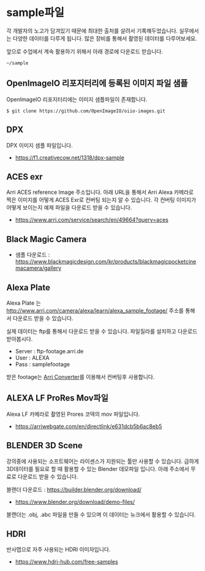 # sample파일
각 개발자의 노고가 담겨있기 때문에 최대한 출처를 살려서 기록해두었습니다.
실무에서는 다양한 데이터를 다루게 됩니다. 많은 장비를 통해서 촬영된 데이터를 다루어보세요.

앞으로 수업에서 계속 활용하기 위해서 아래 경로에 다운로드 받습니다.

```
~/sample
```

## OpenImageIO 리포지터리에 등록된 이미지 파일 샘플
OpenImageIO 리포지터리에는 이미지 샘플파일이 존재합니다.
```
$ git clone https://github.com/OpenImageIO/oiio-images.git
```

## DPX
DPX 이미지 샘플 파일입니다.

- https://f1.creativecow.net/1318/dpx-sample

## ACES exr
Arri ACES reference Image 주소입니다.
아래 URL을 통해서 Arri Alexa 카메라로 찍은 이미지를 어떻게 ACES Exr로 컨버팅 되는지 알 수 있습니다.
각 컨버팅 이미지가 어떻게 보이는지 예제 파일을 다운로드 받을 수 있습니다.

- https://www.arri.com/service/search/en/49664?query=aces

## Black Magic Camera
- 샘플 다운로드 : https://www.blackmagicdesign.com/kr/products/blackmagicpocketcinemacamera/gallery

## Alexa Plate
Alexa Plate 는 http://www.arri.com/camera/alexa/learn/alexa_sample_footage/ 주소를 통해서 다운로드 받을 수 있습니다.

실제 데이터는 ftp를 통해서 다운로드 받을 수 있습니다. 파일질라를 설치하고 다운로드 받아봅시다.

- Server : ftp-footage.arri.de
- User : ALEXA
- Pass : samplefootage

받은 footage는 [Arri Converter](http://www.arri.com/camera/alexa/tools/arriraw_converter/)를 이용해서 컨버팅후 사용합니다.

## ALEXA LF ProRes Mov파일
Alexa LF 카메라로 촬영된 Prores 코덱의 mov 파일입니다.

- https://arriwebgate.com/en/directlink/e631dcb5b6ac8eb5

## BLENDER 3D Scene
강의중에 사용되는 소프트웨어는 라이센스가 지원되는 툴만 사용할 수 있습니다. 급하게  3D데이터를 필요로 할 때 활용할 수 있는 Blender 데모파일 입니다.
아래 주소에서 무료로 다운로드 받을 수 있습니다.

블랜더 다운로드 : https://builder.blender.org/download/

- https://www.blender.org/download/demo-files/

블랜더는 .obj, .abc 파일을 만들 수 있으며 이 데이터는 뉴크에서 활용할 수 있습니다.

## HDRI
반사맵으로 자주 사용되는 HDRI 이미자입니다.

- https://www.hdri-hub.com/free-samples